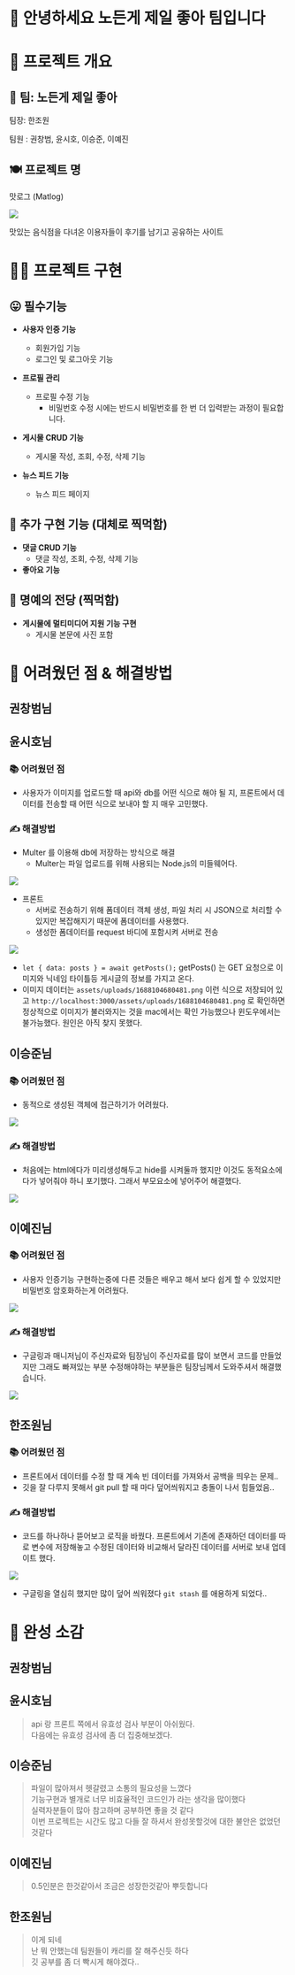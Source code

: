 # 🙋 안녕하세요 노든게 제일 좋아 팀입니다

# 🚀 프로젝트 개요

## 🥳 팀: **노든게 제일 좋아**

팀장: 한조원

팀원 : 권창범, 윤시호, 이승준, 이예진

## 🍽️ **프로젝트 명**

맛로그 (Matlog)

![](https://velog.velcdn.com/images/jw01987/post/ec80e3ae-02c4-4e03-a3ec-a52eb3bc5a06/image.png)

맛있는 음식점을 다녀온 이용자들이 후기를 남기고 공유하는 사이트

# 🧑‍💻 프로젝트 구현

## 😛 필수기능

- **사용자 인증 기능**

  - 회원가입 기능
  - 로그인 및 로그아웃 기능

- **프로필 관리**

  - 프로필 수정 기능
    - 비밀번호 수정 시에는 반드시 비밀번호를 한 번 더 입력받는 과정이 필요합니다.

- **게시물 CRUD 기능**

  - 게시물 작성, 조회, 수정, 삭제 기능

- **뉴스 피드 기능**
  - 뉴스 피드 페이지

## 🥵 추가 구현 기능 (대체로 찍먹함)

- **댓글 CRUD 기능**
  - 댓글 작성, 조회, 수정, 삭제 기능
- **좋아요 기능**

## 🤯 명예의 전당 (찍먹함)

- **게시물에 멀티미디어 지원 기능 구현**
  - 게시물 본문에 사진 포함

# 🤔 어려웠던 점 & 해결방법

## 권창범님

## 윤시호님

### 📚 어려웠던 점

- 사용자가 이미지를 업로드할 때 api와 db를 어떤 식으로 해야 될 지, 프론트에서 데이터를 전송할 때 어떤 식으로 보내야 할 지 매우 고민했다.

### ✍️ 해결방법

- Multer 를 이용해 db에 저장하는 방식으로 해결
  - Multer는 파일 업로드를 위해 사용되는 Node.js의 미들웨어다.

![](https://velog.velcdn.com/images/jw01987/post/b09981d5-d10f-44ff-9b91-f57ef23d6e62/image.png)

- 프론트
  - 서버로 전송하기 위해 폼데이터 객체 생성, 파일 처리 시 JSON으로 처리할 수 있지만 복잡해지기 때문에 폼데이터를 사용했다.
  - 생성한 폼데이터를 request 바디에 포함시켜 서버로 전송

![](https://velog.velcdn.com/images/jw01987/post/7a2428e9-4871-45e2-859a-27af46a6b63d/image.png)

- `let { data: posts } = await getPosts();` getPosts() 는 GET 요청으로 이미지와 닉네임 타이틀등 게시글의 정보를 가지고 온다.
- 이미지 데이터는 `assets/uploads/1688104680481.png` 이런 식으로 저장되어 있고
  `http://localhost:3000/assets/uploads/1688104680481.png` 로 확인하면 정상적으로 이미지가 불러와지는 것을 mac에서는 확인 가능했으나 윈도우에서는 불가능했다.
  원인은 아직 찾지 못했다.

## 이승준님

### 📚 어려웠던 점

- 동적으로 생성된 객체에 접근하기가 어려웠다.

![](https://velog.velcdn.com/images/jw01987/post/92495cf9-f271-4be3-b69f-5de687537e0c/image.png)

### ✍️ 해결방법

- 처음에는 html에다가 미리생성해두고 hide를 시켜둘까 했지만 이것도 동적요소에다가 넣어줘야 하니 포기했다. 그래서 부모요소에 넣어주어 해결했다.

![](https://velog.velcdn.com/images/jw01987/post/463a5818-82dd-4321-b633-d6e81f2e5395/image.png)

## 이예진님

### 📚 어려웠던 점

- 사용자 인증기능 구현하는중에 다른 것들은 배우고 해서 보다 쉽게 할 수 있었지만 비밀번호 암호화하는게 어려웠다.

![](https://velog.velcdn.com/images/jw01987/post/b8d52899-180e-4882-b701-7a4c15a4834d/image.png)

### ✍️ 해결방법

- 구글링과 매니저님이 주신자료와 팀장님이 주신자료를 많이 보면서 코드를 만들었지만 그래도 빠져있는 부분 수정해야하는 부분들은 팀장님께서 도와주셔서 해결했습니다.

![](https://velog.velcdn.com/images/jw01987/post/4b274ade-2223-40d8-9d97-ddfa79dd7efa/image.png)

## 한조원님

### 📚 어려웠던 점

- 프론트에서 데이터를 수정 할 때 계속 빈 데이터를 가져와서 공백을 띄우는 문제..
- 깃을 잘 다루지 못해서 git pull 할 때 마다 덮어씌워지고 충돌이 나서 힘들었음..

### ✍️ 해결방법

- 코드를 하나하나 뜯어보고 로직을 바꿨다. 프론트에서 기존에 존재하던 데이터를 따로 변수에 저장해놓고 수정된 데이터와 비교해서 달라진 데이터를 서버로 보내 업데이트 했다.

![](https://velog.velcdn.com/images/jw01987/post/b3cc2687-ed87-4f67-898b-cd7b4055def7/image.png)

- 구글링을 열심히 했지만 많이 덮어 씌워졌다 `git stash` 를 애용하게 되었다..

# 🌟 완성 소감

## 권창범님

## 윤시호님

> api 랑 프론트 쪽에서 유효성 검사 부분이 아쉬웠다.  
> 다음에는 유효성 검사에 좀 더 집중해보겠다.

## 이승준님

> 파일이 많아져서 헷갈렸고 소통의 필요성을 느꼈다  
> 기능구현과 별개로 너무 비효율적인 코드인가 라는 생각을 많이했다  
> 실력자분들이 많아 참고하며 공부하면 좋을 것 같다  
> 이번 프로젝트는 시간도 많고 다들 잘 하셔서 완성못할것에 대한 불안은 없었던것같다

## 이예진님

> 0.5인분은 한것같아서 조금은 성장한것같아 뿌듯합니다

## 한조원님

> 이게 되네  
> 난 뭐 안했는데 팀원들이 캐리를 잘 해주신듯 하다  
> 깃 공부를 좀 더 빡시게 해야겠다..
